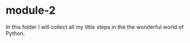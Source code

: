 # module-2

In this folder I will collect all my little steps in the the wonderful world of Python.
